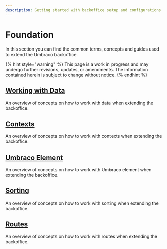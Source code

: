 ```yaml
---
description: Getting started with backoffice setup and configurations
---
```


# Foundation

In this section you can find the common terms, concepts and guides used to extend the Umbraco backoffice.

{% hint style="warning" %}
This page is a work in progress and may undergo further revisions, updates, or amendments. The information contained herein is subject to change without notice.
{% endhint %}

## [Working with Data](./working-with-data/README.md)

An overview of concepts on how to work with data when extending the backoffice.

## [Contexts](./contexts/README.md)

An overview of concepts on how to work with contexts when extending the backoffice.

## [Umbraco Element](./umbraco-element/README.md)

An overview of concepts on how to work with Umbraco element when extending the backoffice.

## [Sorting](./sorting.md)

An overview of concepts on how to work with sorting when extending the backoffice.

## [Routes](./routes.md)

An overview of concepts on how to work with routes when extending the backoffice.
